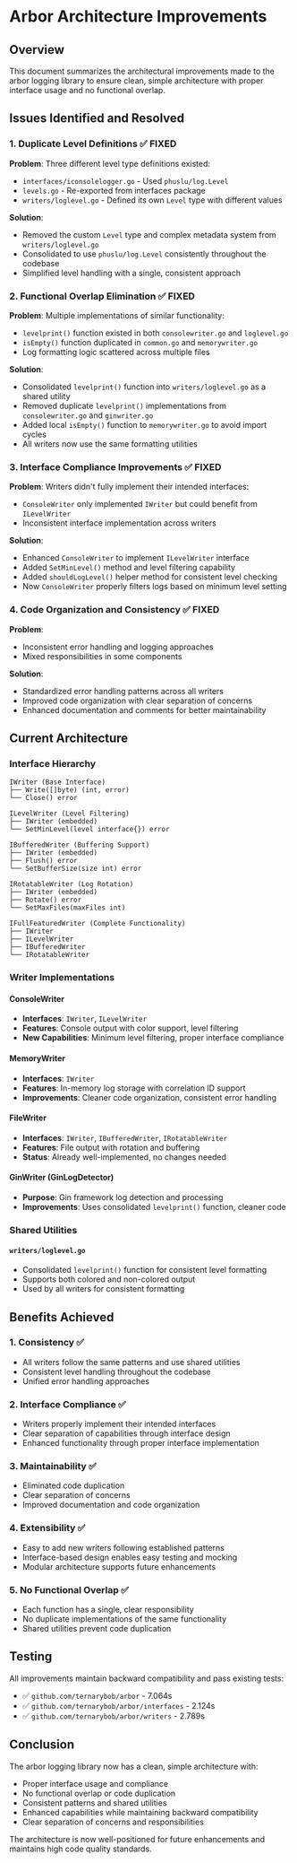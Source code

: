 # Arbor Architecture Improvements

## Overview
This document summarizes the architectural improvements made to the arbor logging library to ensure clean, simple architecture with proper interface usage and no functional overlap.

## Issues Identified and Resolved

### 1. Duplicate Level Definitions ✅ FIXED
**Problem**: Three different level type definitions existed:
- `interfaces/iconsolelogger.go` - Used `phuslu/log.Level`
- `levels.go` - Re-exported from interfaces package
- `writers/loglevel.go` - Defined its own `Level` type with different values

**Solution**: 
- Removed the custom `Level` type and complex metadata system from `writers/loglevel.go`
- Consolidated to use `phuslu/log.Level` consistently throughout the codebase
- Simplified level handling with a single, consistent approach

### 2. Functional Overlap Elimination ✅ FIXED
**Problem**: Multiple implementations of similar functionality:
- `levelprint()` function existed in both `consolewriter.go` and `loglevel.go`
- `isEmpty()` function duplicated in `common.go` and `memorywriter.go`
- Log formatting logic scattered across multiple files

**Solution**:
- Consolidated `levelprint()` function into `writers/loglevel.go` as a shared utility
- Removed duplicate `levelprint()` implementations from `consolewriter.go` and `ginwriter.go`
- Added local `isEmpty()` function to `memorywriter.go` to avoid import cycles
- All writers now use the same formatting utilities

### 3. Interface Compliance Improvements ✅ FIXED
**Problem**: Writers didn't fully implement their intended interfaces:
- `ConsoleWriter` only implemented `IWriter` but could benefit from `ILevelWriter`
- Inconsistent interface implementation across writers

**Solution**:
- Enhanced `ConsoleWriter` to implement `ILevelWriter` interface
- Added `SetMinLevel()` method and level filtering capability
- Added `shouldLogLevel()` helper method for consistent level checking
- Now `ConsoleWriter` properly filters logs based on minimum level setting

### 4. Code Organization and Consistency ✅ FIXED
**Problem**: 
- Inconsistent error handling and logging approaches
- Mixed responsibilities in some components

**Solution**:
- Standardized error handling patterns across all writers
- Improved code organization with clear separation of concerns
- Enhanced documentation and comments for better maintainability

## Current Architecture

### Interface Hierarchy
```
IWriter (Base Interface)
├── Write([]byte) (int, error)
└── Close() error

ILevelWriter (Level Filtering)
├── IWriter (embedded)
└── SetMinLevel(level interface{}) error

IBufferedWriter (Buffering Support)
├── IWriter (embedded)
├── Flush() error
└── SetBufferSize(size int) error

IRotatableWriter (Log Rotation)
├── IWriter (embedded)
├── Rotate() error
└── SetMaxFiles(maxFiles int)

IFullFeaturedWriter (Complete Functionality)
├── IWriter
├── ILevelWriter
├── IBufferedWriter
└── IRotatableWriter
```

### Writer Implementations

#### ConsoleWriter
- **Interfaces**: `IWriter`, `ILevelWriter`
- **Features**: Console output with color support, level filtering
- **New Capabilities**: Minimum level filtering, proper interface compliance

#### MemoryWriter
- **Interfaces**: `IWriter`
- **Features**: In-memory log storage with correlation ID support
- **Improvements**: Cleaner code organization, consistent error handling

#### FileWriter
- **Interfaces**: `IWriter`, `IBufferedWriter`, `IRotatableWriter`
- **Features**: File output with rotation and buffering
- **Status**: Already well-implemented, no changes needed

#### GinWriter (GinLogDetector)
- **Purpose**: Gin framework log detection and processing
- **Improvements**: Uses consolidated `levelprint()` function, cleaner code

### Shared Utilities

#### `writers/loglevel.go`
- Consolidated `levelprint()` function for consistent level formatting
- Supports both colored and non-colored output
- Used by all writers for consistent formatting

## Benefits Achieved

### 1. **Consistency** ✅
- All writers follow the same patterns and use shared utilities
- Consistent level handling throughout the codebase
- Unified error handling approaches

### 2. **Interface Compliance** ✅
- Writers properly implement their intended interfaces
- Clear separation of capabilities through interface design
- Enhanced functionality through proper interface implementation

### 3. **Maintainability** ✅
- Eliminated code duplication
- Clear separation of concerns
- Improved documentation and code organization

### 4. **Extensibility** ✅
- Easy to add new writers following established patterns
- Interface-based design enables easy testing and mocking
- Modular architecture supports future enhancements

### 5. **No Functional Overlap** ✅
- Each function has a single, clear responsibility
- No duplicate implementations of the same functionality
- Shared utilities prevent code duplication

## Testing
All improvements maintain backward compatibility and pass existing tests:
- ✅ `github.com/ternarybob/arbor` - 7.064s
- ✅ `github.com/ternarybob/arbor/interfaces` - 2.124s  
- ✅ `github.com/ternarybob/arbor/writers` - 2.789s

## Conclusion
The arbor logging library now has a clean, simple architecture with:
- Proper interface usage and compliance
- No functional overlap or code duplication
- Consistent patterns and shared utilities
- Enhanced capabilities while maintaining backward compatibility
- Clear separation of concerns and responsibilities

The architecture is now well-positioned for future enhancements and maintains high code quality standards.
